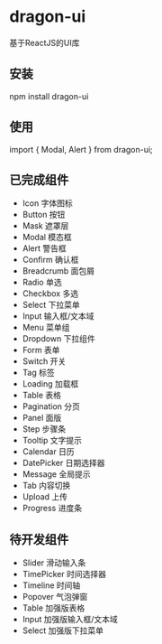 # dragon-ui
  基于ReactJS的UI库
  
## 安装
  npm install dragon-ui
  
## 使用
  import { Modal, Alert } from dragon-ui;

## 已完成组件
- Icon 字体图标
- Button 按钮
- Mask 遮罩层
- Modal 模态框
- Alert 警告框
- Confirm 确认框
- Breadcrumb 面包屑
- Radio 单选
- Checkbox 多选
- Select 下拉菜单
- Input 输入框/文本域
- Menu 菜单组
- Dropdown 下拉组件
- Form 表单
- Switch 开关
- Tag 标签
- Loading 加载框
- Table 表格
- Pagination 分页
- Panel 面版
- Step 步骤条
- Tooltip 文字提示
- Calendar 日历
- DatePicker 日期选择器
- Message 全局提示
- Tab 内容切换
- Upload 上传
- Progress 进度条

## 待开发组件
- Slider 滑动输入条
- TimePicker 时间选择器
- Timeline 时间轴
- Popover 气泡弹窗
- Table 加强版表格
- Input 加强版输入框/文本域
- Select 加强版下拉菜单
